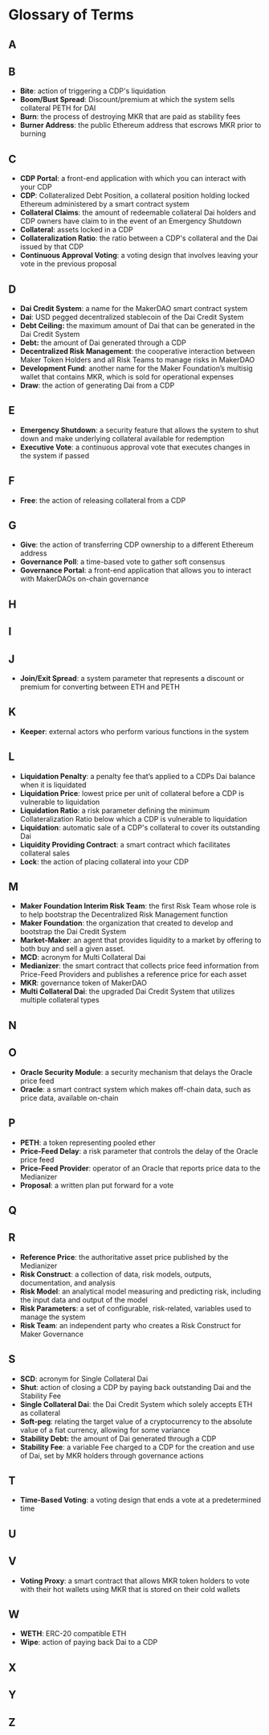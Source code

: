# Glossary of Terms

## A

## B

* **Bite**: action of triggering a CDP's liquidation
* **Boom/Bust Spread**: Discount/premium at which the system sells collateral PETH for DAI
* **Burn**: the process of destroying MKR that are paid as stability fees
* **Burner Address**: the public Ethereum address that escrows MKR prior to burning

## C

* **CDP Portal**: a front-end application with which you can interact with your CDP
* **CDP**: Collateralized Debt Position, a collateral position holding locked Ethereum administered by a smart contract system
* **Collateral Claims**: the amount of redeemable collateral Dai holders and CDP owners have claim to in the event of an Emergency Shutdown
* **Collateral**: assets locked in a CDP
* **Collateralization Ratio**: the ratio between a CDP's collateral and the Dai issued by that CDP
* **Continuous Approval Voting**: a voting design that involves leaving your vote in the previous proposal

## D

* **Dai Credit System**: a name for the MakerDAO smart contract system
* **Dai**: USD pegged decentralized stablecoin of the Dai Credit System
* **Debt Ceiling:** the maximum amount of Dai that can be generated in the Dai Credit System
* **Debt:** the amount of Dai generated through a CDP
* **Decentralized Risk Management**: the cooperative interaction between Maker Token Holders and all Risk Teams to manage risks in MakerDAO
* **Development Fund**: another name for the Maker Foundation’s multisig wallet that contains MKR, which is sold for operational expenses
* **Draw**: the action of generating Dai from a CDP

## E

* **Emergency Shutdown**: a security feature that allows the system to shut down and make underlying collateral available for redemption
* **Executive Vote**: a continuous approval vote that executes changes in the system if passed

## F

* **Free**: the action of releasing collateral from a CDP

## G

* **Give**: the action of transferring CDP ownership to a different Ethereum address
* **Governance Poll**: a time-based vote to gather soft consensus
* **Governance Portal**: a front-end application that allows you to interact with MakerDAOs on-chain governance

## H

## I

## J

* **Join/Exit Spread**: a system parameter that represents a discount or premium for converting between ETH and PETH

## K

* **Keeper**: external actors who perform various functions in the system

## L

* **Liquidation Penalty**: a penalty fee that’s applied to a CDPs Dai balance when it is liquidated
* **Liquidation Price**: lowest price per unit of collateral before a CDP is vulnerable to liquidation
* **Liquidation Ratio**: a risk parameter defining the minimum Collateralization Ratio below which a CDP is vulnerable to liquidation
* **Liquidation**: automatic sale of a CDP's collateral to cover its outstanding Dai
* **Liquidity Providing Contract**: a smart contract which facilitates collateral sales
* **Lock**: the action of placing collateral into your CDP

## M

* **Maker Foundation Interim Risk Team**: the first Risk Team whose role is to help bootstrap the Decentralized Risk Management function
* **Maker Foundation**: the organization that created to develop and bootstrap the Dai Credit System
* **Market-Maker**: an agent that provides liquidity to a market by offering to both buy and sell a given asset.
* **MCD**: acronym for Multi Collateral Dai
* **Medianizer**: the smart contract that collects price feed information from Price-Feed Providers and publishes a reference price for each asset
* **MKR**: governance token of MakerDAO
* **Multi Collateral Dai**: the upgraded Dai Credit System that utilizes multiple collateral types

## N

## O

* **Oracle Security Module**: a security mechanism that delays the Oracle price feed
* **Oracle**: a smart contract system which makes off-chain data, such as price data, available on-chain

## P

* **PETH**: a token representing pooled ether
* **Price-Feed Delay**: a risk parameter that controls the delay of the Oracle price feed
* **Price-Feed Provider**: operator of an Oracle that reports price data to the Medianizer
* **Proposal**: a written plan put forward for a vote

## Q

## R

* **Reference Price**: the authoritative asset price published by the Medianizer
* **Risk Construct**: a collection of data, risk models, outputs, documentation, and analysis
* **Risk Model**: an analytical model measuring and predicting risk,  including the input data and output of the model
* **Risk Parameters**: a set of configurable, risk-related, variables used to manage the system
* **Risk Team**: an independent party who creates a Risk Construct for Maker Governance

## S

* **SCD**: acronym for Single Collateral Dai
* **Shut**: action of closing a CDP by paying back outstanding Dai and the Stability Fee
* **Single Collateral Dai**: the Dai Credit System which solely accepts ETH as collateral
* **Soft-peg**: relating the target value of a cryptocurrency to the absolute value of a fiat currency, allowing for some variance
* **Stability Debt:** the amount of Dai generated through a CDP
* **Stability Fee**: a variable Fee charged to a CDP for the creation and use of Dai, set by MKR holders through governance actions

## T

* **Time-Based Voting**: a voting design that ends a vote at a predetermined time

## U

## V

* **Voting Proxy**: a smart contract that allows MKR token holders to vote with their hot wallets using MKR that is stored on their cold wallets

## W

* **WETH**: ERC-20 compatible ETH
* **Wipe**: action of paying back Dai to a CDP

## X

## Y

## Z
